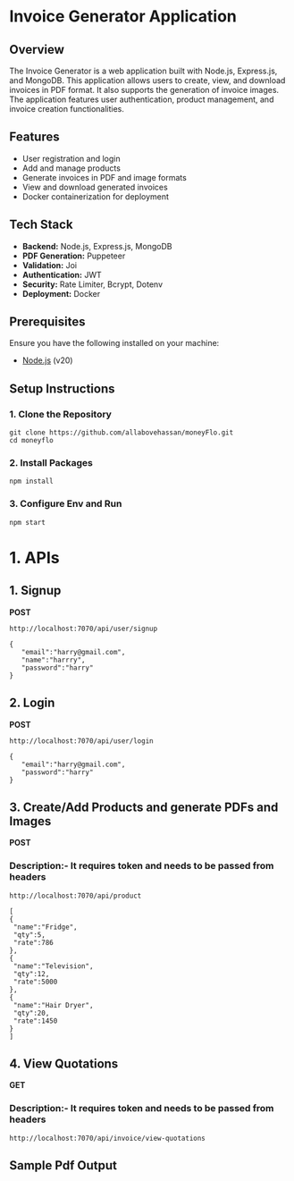 # Invoice Generator Application

## Overview

The Invoice Generator is a web application built with Node.js, Express.js, and MongoDB. This application allows users to create, view, and download invoices in PDF format. It also supports the generation of invoice images. The application features user authentication, product management, and invoice creation functionalities.

## Features

- User registration and login
- Add and manage products
- Generate invoices in PDF and image formats 
- View and download generated invoices
- Docker containerization for deployment

## Tech Stack

- **Backend:** Node.js, Express.js, MongoDB
- **PDF Generation:** Puppeteer
- **Validation:** Joi
- **Authentication:** JWT
- **Security:** Rate Limiter, Bcrypt, Dotenv
- **Deployment:** Docker

## Prerequisites

Ensure you have the following installed on your machine:

- [Node.js](https://nodejs.org/) (v20)

## Setup Instructions

### 1. Clone the Repository

```
git clone https://github.com/allabovehassan/moneyFlo.git
cd moneyflo
```
### 2. Install Packages
```
npm install
```
### 3. Configure Env and Run
```
npm start
```

# 1. APIs 

## 1. Signup 
 **POST**
 ```
 http://localhost:7070/api/user/signup

{
    "email":"harry@gmail.com",
    "name":"harrry",
    "password":"harry"
}

```

 ## 2. Login 
 **POST**
 ```
 http://localhost:7070/api/user/login

{
    "email":"harry@gmail.com",
    "password":"harry"
}

```
 ## 3. Create/Add Products and generate PDFs and Images 
 **POST**
 ### Description:- It requires token and needs to be passed from headers
 ```
 http://localhost:7070/api/product

[
{
  "name":"Fridge",
  "qty":5,
  "rate":786
},
{
  "name":"Television",
  "qty":12,
  "rate":5000
},
{
  "name":"Hair Dryer",
  "qty":20,
  "rate":1450
}
]

```

 ## 4. View Quotations
 **GET**
 ### Description:- It requires token and needs to be passed from headers
 ```
http://localhost:7070/api/invoice/view-quotations

```
## Sample Pdf Output


